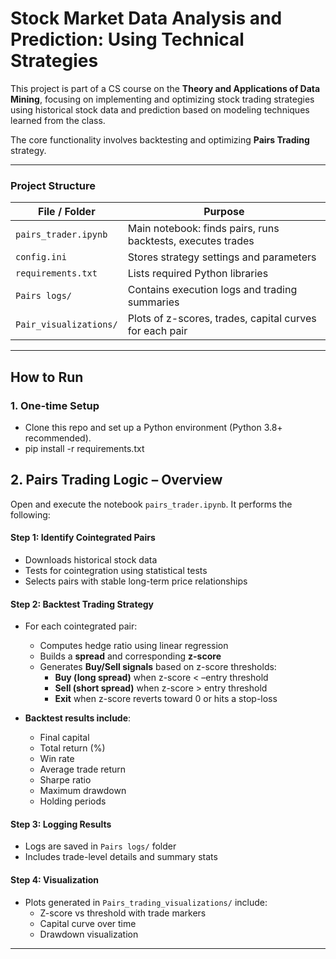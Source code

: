 # Stock Market Data Analysis and Prediction: Using Technical Strategies

This project is part of a CS course on the **Theory and Applications of Data Mining**, focusing on implementing and optimizing stock trading strategies using historical stock data and prediction based on modeling techniques learned from the class.

The core functionality involves backtesting and optimizing **Pairs Trading** strategy.

---

### Project Structure

| File / Folder          | Purpose                                                     |
| ---------------------- | ----------------------------------------------------------- |
| `pairs_trader.ipynb`   | Main notebook: finds pairs, runs backtests, executes trades |
| `config.ini`           | Stores strategy settings and parameters                     |
| `requirements.txt`     | Lists required Python libraries                             |
| `Pairs logs/`          | Contains execution logs and trading summaries               |
| `Pair_visualizations/` | Plots of z-scores, trades, capital curves for each pair     |

---

## How to Run

### 1. **One-time Setup**

- Clone this repo and set up a Python environment (Python 3.8+ recommended).
- pip install -r requirements.txt

## 2. **Pairs Trading Logic – Overview**

Open and execute the notebook `pairs_trader.ipynb`. It performs the following:

#### Step 1: **Identify Cointegrated Pairs**

- Downloads historical stock data
- Tests for cointegration using statistical tests
- Selects pairs with stable long-term price relationships

#### Step 2: **Backtest Trading Strategy**

- For each cointegrated pair:

  - Computes hedge ratio using linear regression
  - Builds a **spread** and corresponding **z-score**
  - Generates **Buy/Sell signals** based on z-score thresholds:
    - **Buy (long spread)** when z-score < –entry threshold
    - **Sell (short spread)** when z-score > entry threshold
    - **Exit** when z-score reverts toward 0 or hits a stop-loss

- **Backtest results include**:
  - Final capital
  - Total return (%)
  - Win rate
  - Average trade return
  - Sharpe ratio
  - Maximum drawdown
  - Holding periods

#### Step 3: **Logging Results**

- Logs are saved in `Pairs logs/` folder
- Includes trade-level details and summary stats

#### Step 4: **Visualization**

- Plots generated in `Pairs_trading_visualizations/` include:
  - Z-score vs threshold with trade markers
  - Capital curve over time
  - Drawdown visualization

---
